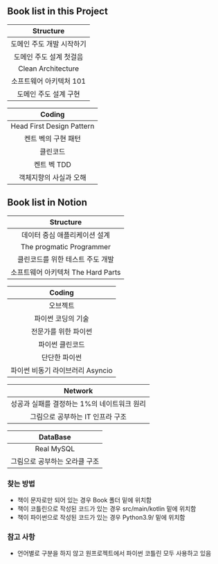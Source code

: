 ## Book list in this Project

|     Structure      |
|:------------------:|
|   도메인 주도 개발 시작하기   |
|   도메인 주도 설계 첫걸음    |
| Clean Architecture |
|   소프트웨어 아키텍처 101   |
|    도메인 주도 설계 구현    |

|          Coding           |
|:-------------------------:|
| Head First Design Pattern |
|        켄트 벡의 구현 패턴        |
|           클린코드            |
|         켄트 벡 TDD          |
|       객체지향의 사실과 오해        |

## Book list in Notion

|         Structure         |
|:-------------------------:|
|     데이터 중심 애플리케이션 설계      |
| The progmatic Programmer  |
|    클린코드를 위한 테스트 주도 개발     |
| 소프트웨어 아키텍처 The Hard Parts |

|        Coding         |
|:---------------------:|
|         오브젝트          |
|      파이썬 코딩의 기술       |
|      전문가를 위한 파이썬      |
|       파이썬 클린코드        |
|        단단한 파이썬        |
| 파이썬 비동기 라이브러리 Asyncio |

|          Network          |
|:-------------------------:|
| 성공과 실패를 결정하는 1%의 네이트워크 원리 |
|    그림으로 공부하는 IT 인프라 구조    |

|     DataBase     |
|:----------------:|
|    Real MySQL    |
| 그림으로 공부하는 오라클 구조 |

### 찾는 방법

- 책이 문자로만 되어 있는 경우 Book 폴더 밑에 위치함
- 책이 코틀린으로 작성된 코드가 있는 경우 src/main/kotlin 밑에 위치함
- 책이 파이썬으로 작성된 코드가 있는 경우 Python3.9/ 밑에 위치함

### 참고 사항

- 언어별로 구분을 하지 않고 원프로젝트에서 파이썬 코틀린 모두 사용하고 있음 